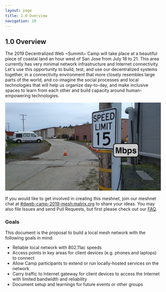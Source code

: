 ```yaml
---
layout: page
title: 1.0 Overview
navigation: 10
---
```


## 1.0 Overview

The 2019 Decentralized Web ~Summit~ Camp will take place at a beautiful piece of coastal land an hour west of San Jose from July 18 to 21.
This area currently has very minimal network infrastructure and Internet connectivity.
Let's use this opportunity to build, test, and use our decentralized systems together,
in a connectivity environment that more closely resembles large parts of the world,
and co-imagine the social processes and local technologies that will help us organize day-to-day,
and make inclusive spaces to learn from each other and build capacity around human-empowering technologies.

![internet](images/internet.jpg)

If you would like to get involved in creating this meshnet, join our meshnet chat at [#dweb-camp-2019-mesh:matrix.org](https://riot.im/app/#/room/#dweb-camp-2019-mesh:matrix.org) to share your ideas. You may also file Issues and send Pull Requests, but first please check out our [FAQ](3.4-planning-questions.html).

### Goals

This document is the proposal to build a local mesh network with the following goals in mind:

- Reliable local network with 802.11ac speeds
- Access points in key areas for client devices (e.g. phones and laptops) to connect
- Allow Camp participants to extend or run locally-hosted services on the network
- Carry traffic to Internet gateway for client devices to access the Internet with limited bandwidth and reliability
- Document setup and learnings for future events or other groups